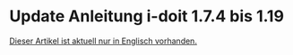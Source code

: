 # Update Anleitung i-doit 1.7.4 bis 1.19

[Dieser Artikel ist aktuell nur in Englisch vorhanden.](https://kb.i-doit.com/en/upgrades-and-migrations/update-guide-from-1.7.4-to-31.html)
